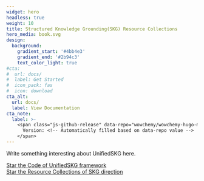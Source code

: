 ```yaml
---
widget: hero
headless: true
weight: 10
title: Structured Knowledge Grounding(SKG) Resource Collections
hero_media: book.svg
design:
  background:
    gradient_start: '#4bb4e3'
    gradient_end: '#2b94c3'
    text_color_light: true
#cta:
#  url: docs/
#  label: Get Started
#  icon_pack: fas
#  icon: download
cta_alt:
  url: docs/
  label: View Documentation
cta_note:
  label: >-
    <span class="js-github-release" data-repo="wowchemy/wowchemy-hugo-modules">
      Version: <!-- Automatically filled based on data-repo value -->
    </span>
---
```


Write something interesting about UnifiedSKG here.

<a class="github-button" href="https://github.com/hkunlp/unifiedskg" data-icon="octicon-star" data-size="large" data-show-count="true" aria-label="Star the Code of UnifiedSKG framework">Star the Code of UnifiedSKG framework</a><br><a class="github-button" href="https://github.com/timothyxxx/hugo-documentation-theme" data-icon="octicon-star" data-size="large" data-show-count="true" aria-label="Star the Resource Collections of SKG direction">Star the Resource Collections of SKG direction</a><script async defer src="https://buttons.github.io/buttons.js"></script>
